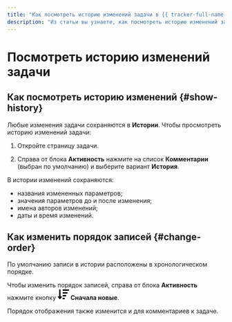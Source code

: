 ```yaml
---
title: "Как посмотреть историю изменений задачи в {{ tracker-full-name }}"
description: "Из статьи вы узнаете, как посмотреть историю изменений задачи в {{ tracker-name }}."
---
```


# Посмотреть историю изменений задачи

## Как посмотреть историю изменений {#show-history}

Любые изменения задачи сохраняются в **Истории**. Чтобы просмотреть историю изменений задачи:

1. Откройте страницу задачи.

1. Справа от блока **Активность** нажмите на список **Комментарии** (выбран по умолчанию) и выберите вариант **История**.

В истории изменений сохраняются:

* названия измененных параметров;
* значения параметров до и после изменения;
* имена авторов изменений;
* даты и время изменений.

## Как изменить порядок записей {#change-order}

По умолчанию записи в истории расположены в хронологическом порядке. 

Чтобы изменить порядок записей, справа от блока **Активность** нажмите кнопку ![](../../_assets/tracker/svg/new-first.svg) **Сначала новые**.

Порядок отображения также изменится и для комментариев к задаче.
